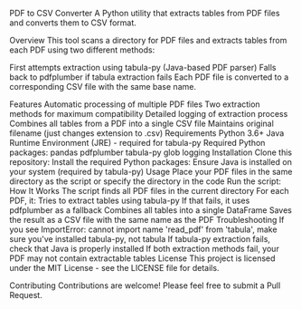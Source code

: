 PDF to CSV Converter
A Python utility that extracts tables from PDF files and converts them to CSV format.

Overview
This tool scans a directory for PDF files and extracts tables from each PDF using two different methods:

First attempts extraction using tabula-py (Java-based PDF parser)
Falls back to pdfplumber if tabula extraction fails
Each PDF file is converted to a corresponding CSV file with the same base name.

Features
Automatic processing of multiple PDF files
Two extraction methods for maximum compatibility
Detailed logging of extraction process
Combines all tables from a PDF into a single CSV file
Maintains original filename (just changes extension to .csv)
Requirements
Python 3.6+
Java Runtime Environment (JRE) - required for tabula-py
Required Python packages:
pandas
pdfplumber
tabula-py
glob
logging
Installation
Clone this repository:
Install the required Python packages:
Ensure Java is installed on your system (required by tabula-py)
Usage
Place your PDF files in the same directory as the script or specify the directory in the code
Run the script:
How It Works
The script finds all PDF files in the current directory
For each PDF, it:
Tries to extract tables using tabula-py
If that fails, it uses pdfplumber as a fallback
Combines all tables into a single DataFrame
Saves the result as a CSV file with the same name as the PDF
Troubleshooting
If you see ImportError: cannot import name 'read_pdf' from 'tabula', make sure you've installed tabula-py, not tabula
If tabula-py extraction fails, check that Java is properly installed
If both extraction methods fail, your PDF may not contain extractable tables
License
This project is licensed under the MIT License - see the LICENSE file for details.

Contributing
Contributions are welcome! Please feel free to submit a Pull Request.
